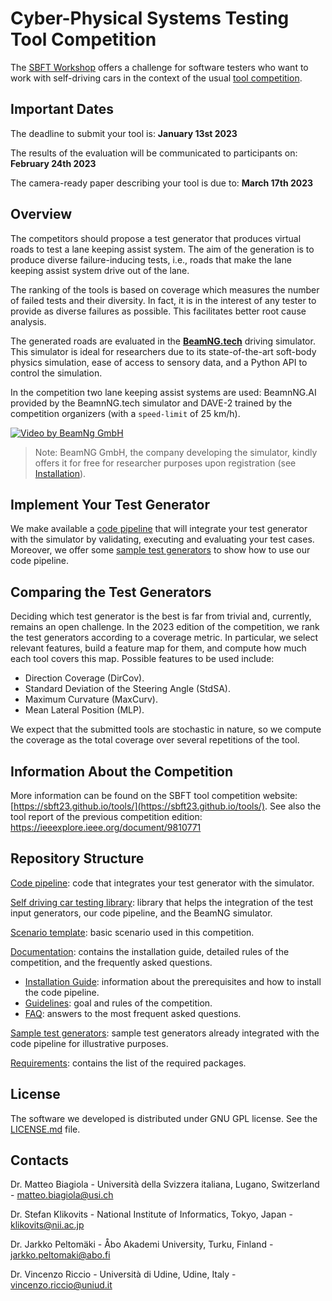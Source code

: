 # Cyber-Physical Systems Testing Tool Competition #
The [SBFT Workshop](https://sbft23.github.io/) offers a challenge for software testers who want to work with self-driving cars in the context of the usual [tool competition](https://sbft23.github.io/tools/).

## Important Dates
The deadline to submit your tool is: **January 13st 2023**

The results of the evaluation will be communicated to participants on: **February 24th 2023**

The camera-ready paper describing your tool is due to: **March 17th 2023**

## Overview ##
The competitors should propose a test generator that produces virtual roads to test a lane keeping assist system. The aim of the generation is to produce diverse failure-inducing tests, i.e., roads that make the lane keeping assist system drive out of the lane. 

The ranking of the tools is based on coverage which measures the number of failed tests and their diversity. In fact, it is in the interest of any tester to provide as diverse failures as possible. This facilitates better root cause analysis. 

The generated roads are evaluated in the [**BeamNG.tech**](https://www.beamng.tech/) driving simulator.
This simulator is ideal for researchers due to its state-of-the-art soft-body physics simulation, ease of access to sensory data, and a Python API to control the simulation.

In the competition two lane keeping assist systems are used: BeamnNG.AI provided by the BeamnNG.tech simulator and DAVE-2 trained by the competition organizers (with a `speed-limit` of 25 km/h).

[![Video by BeamNg GmbH](https://github.com/BeamNG/BeamNGpy/raw/master/media/steering.gif)](https://github.com/BeamNG/BeamNGpy/raw/master/media/steering.gif)

>Note: BeamNG GmbH, the company developing the simulator, kindly offers it for free for researcher purposes upon registration (see [Installation](documentation/INSTALL.md)).

## Implement Your Test Generator ##
We make available a [code pipeline](code_pipeline) that will integrate your test generator with the simulator by validating, executing and evaluating your test cases. Moreover, we offer some [sample test generators](sample_test_generators/README.md) to show how to use our code pipeline.

## Comparing the Test Generators ##
Deciding which test generator is the best is far from trivial and, currently, remains an open challenge. In the 2023 edition of the competition, we rank the test generators according to a coverage metric. In particular, we select relevant features, build a feature map for them, and compute how much each tool covers this map. Possible features to be used include:

* Direction Coverage (DirCov).
* Standard Deviation of the Steering Angle (StdSA).
* Maximum Curvature (MaxCurv).
* Mean Lateral Position (MLP).

We expect that the submitted tools are stochastic in nature, so we compute the coverage as the total coverage over several repetitions of the tool.

## Information About the Competition ##
More information can be found on the SBFT tool competition website: [https://sbft23.github.io/tools/](https://sbft23.github.io/tools/). See also the tool report of the previous competition edition: <https://ieeexplore.ieee.org/document/9810771>

## Repository Structure ##
[Code pipeline](code_pipeline): code that integrates your test generator with the simulator.

[Self driving car testing library](self_driving): library that helps the integration of the test input generators, our code pipeline, and the BeamNG simulator.

[Scenario template](levels_template/tig): basic scenario used in this competition.

[Documentation](documentation/README.md): contains the installation guide, detailed rules of the competition, and the frequently asked questions.

* [Installation Guide](documentation/INSTALL.md): information about the prerequisites and how to install the code pipeline.
* [Guidelines](documentation/GUIDELINES.md): goal and rules of the competition.
* [FAQ](documentation/FAQ.md): answers to the most frequent asked questions.

[Sample test generators](sample_test_generators/README.md): sample test generators already integrated with the code pipeline for illustrative purposes.

[Requirements](requirements.txt): contains the list of the required packages.


## License ##
The software we developed is distributed under GNU GPL license. See the [LICENSE.md](LICENSE.md) file.

## Contacts ##

Dr. Matteo Biagiola  - Università della Svizzera italiana, Lugano, Switzerland - matteo.biagiola@usi.ch

Dr. Stefan Klikovits - National Institute of Informatics, Tokyo, Japan - klikovits@nii.ac.jp

Dr. Jarkko Peltomäki - Åbo Akademi University, Turku, Finland - jarkko.peltomaki@abo.fi

Dr. Vincenzo Riccio  - Università di Udine, Udine, Italy - vincenzo.riccio@uniud.it
